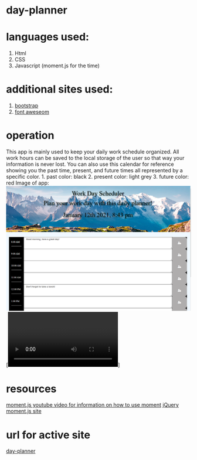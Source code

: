 # day-planner

# languages used:
1. Html 
2. CSS
3. Javascript (moment.js for the time)

# additional sites used:
1. [bootstrap](https://getbootstrap.com/)
2. [font aweseom](https://fontawesome.com/icons?d=gallery)

# operation 
This app is mainly used to keep your daily work schedule organized. All work hours can be saved to the local storage of the user so that way your information is never lost. You can also use this calendar for reference showing you the past time, present, and future times all represented by a specific color.
    1. past color: black
    2. present color: light grey
    3. future color: red
Image of app:
![site](snapshot.png)
[![video of active site](deployed.mp4)]
# resources
[moment.js youtube video for information on how to use moment](https://www.youtube.com/watch?v=n80RRNS1k64)
[jQuery](https://api.jquery.com/)
[moment.js site](https://momentjs.com/)
# url for active site
[day-planner](https://clintrizzo.github.io/day-planner/)
